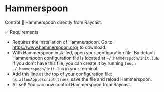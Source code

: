 # Hammerspoon

Control 🔨 Hammerspoon directly from Raycast.

✅ Requirements

- Requires the installation of Hammerspoon. Go to https://www.hammerspoon.org/ to download.
- With Hammerspoon installed, open your configuration file. By default Hammerspoon configuration file is located at `~/.hammerspoon/init.lua`. If you don't have this file, you can create it by running `touch ~/.hammerspoon/init.lua` in your terminal.
- Add this line at the top of your configuration file: `hs.allowAppleScript(true)`, save the file and reload Hammerspoon.
- All set! You can now control Hammerspoon from Raycast.
